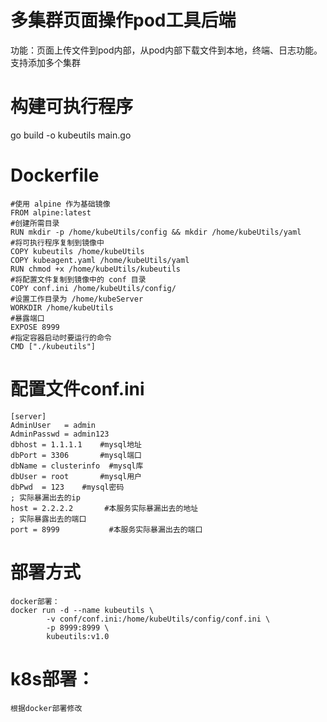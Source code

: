 # 多集群页面操作pod工具后端
功能：页面上传文件到pod内部，从pod内部下载文件到本地，终端、日志功能。支持添加多个集群

# 构建可执行程序
go build -o kubeutils main.go

# Dockerfile
```
#使用 alpine 作为基础镜像
FROM alpine:latest
#创建所需目录
RUN mkdir -p /home/kubeUtils/config && mkdir /home/kubeUtils/yaml 
#将可执行程序复制到镜像中
COPY kubeutils /home/kubeUtils
COPY kubeagent.yaml /home/kubeUtils/yaml
RUN chmod +x /home/kubeUtils/kubeutils
#将配置文件复制到镜像中的 conf 目录
COPY conf.ini /home/kubeUtils/config/
#设置工作目录为 /home/kubeServer
WORKDIR /home/kubeUtils
#暴露端口
EXPOSE 8999
#指定容器启动时要运行的命令
CMD ["./kubeutils"]
```

# 配置文件conf.ini
```
[server]
AdminUser   = admin
AdminPasswd = admin123
dbhost = 1.1.1.1    #mysql地址
dbPort = 3306       #mysql端口
dbName = clusterinfo  #mysql库
dbUser = root       #mysql用户
dbPwd  = 123    #mysql密码
; 实际暴漏出去的ip
host = 2.2.2.2       #本服务实际暴漏出去的地址
; 实际暴露出去的端口   
port = 8999           #本服务实际暴漏出去的端口
```

# 部署方式
```
docker部署：
docker run -d --name kubeutils \
        -v conf/conf.ini:/home/kubeUtils/config/conf.ini \
        -p 8999:8999 \
        kubeutils:v1.0
```

# k8s部署：
```
根据docker部署修改
```
